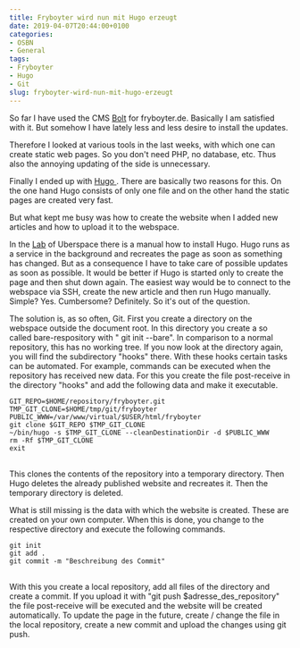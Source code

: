 ```yaml
---
title: Fryboyter wird nun mit Hugo erzeugt
date: 2019-04-07T20:44:00+0100
categories:
- OSBN
- General
tags:
- Fryboyter
- Hugo
- Git
slug: fryboyter-wird-nun-mit-hugo-erzeugt
---
```

So far I have used the CMS [Bolt](https://bolt.cm/) for fryboyter.de. Basically I am satisfied with it. But somehow I have lately less and less desire to install the updates.

Therefore I looked at various tools in the last weeks, with which one can create static web pages. So you don't need PHP, no database, etc. Thus also the annoying updating of the side is unnecessary.

Finally I ended up with [ Hugo ](https://gohugo.io/). There are basically two reasons for this. On the one hand Hugo consists of only one file and on the other hand the static pages are created very fast.

But what kept me busy was how to create the website when I added new articles and how to upload it to the webspace. 

In the [Lab](https://lab.uberspace.de/guide_hugo.html) of Uberspace there is a manual how to install Hugo. Hugo runs as a service in the background and recreates the page as soon as something has changed. But as a consequence I have to take care of possible updates as soon as possible. It would be better if Hugo is started only to create the page and then shut down again. The easiest way would be to connect to the webspace via SSH, create the new article and then run Hugo manually. Simple? Yes. Cumbersome? Definitely. So it's out of the question.

The solution is, as so often, Git. First you create a directory on the webspace outside the document root. In this directory you create a so called bare-respository with " git init --bare". In comparison to a normal repository, this has no working tree. If you now look at the directory again, you will find the subdirectory "hooks" there. With these hooks certain tasks can be automated. For example, commands can be executed when the repository has received new data. For this you create the file post-receive in the directory "hooks" and add the following data and make it executable.

<pre class="line-numbers language-bash" style="white-space:pre-wrap;">
<code class="language-bash">GIT_REPO=$HOME/repository/fryboyter.git
TMP_GIT_CLONE=$HOME/tmp/git/fryboyter
PUBLIC_WWW=/var/www/virtual/$USER/html/fryboyter
git clone $GIT_REPO $TMP_GIT_CLONE
~/bin/hugo -s $TMP_GIT_CLONE --cleanDestinationDir -d $PUBLIC_WWW
rm -Rf $TMP_GIT_CLONE
exit
</code>
</pre>

This clones the contents of the repository into a temporary directory. Then Hugo deletes the already published website and recreates it. Then the temporary directory is deleted.

What is still missing is the data with which the website is created. These are created on your own computer. When this is done, you change to the respective directory and execute the following commands.

<pre class="line-numbers language-bash" style="white-space:pre-wrap;">
<code class="language-bash">git init
git add .
git commit -m "Beschreibung des Commit"
</code>
</pre>

With this you create a local repository, add all files of the directory and create a commit. If you upload it with "git push $adresse_des_repository" the file post-receive will be executed and the website will be created automatically. To update the page in the future, create / change the file in the local repository, create a new commit and upload the changes using git push.